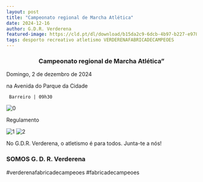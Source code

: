 ```yaml
---
layout: post
title: "Campeonato regional de Marcha Atlética"
date: 2024-12-16
author: G.D.R. Verderena
featured-image: https://cld.pt/dl/download/b15da2c9-6dcb-4b97-b227-e978f3b5d86a/cartaz.jpeg
tags: desporto recreativo atletismo VERDERENAFABRICADECAMPEOES 
---
```


<CENTER><H3>Campeonato regional de Marcha Atlética”</H3></CENTER>

Domingo, 2 de dezembro de 2024

  na Avenida do Parque da Cidade
  
     Barreiro | 09h30

![0](https://cld.pt/dl/download/b15da2c9-6dcb-4b97-b227-e978f3b5d86a/cartaz.jpeg)

Regulamento

![1](https://cld.pt/dl/download/611288dc-99b7-4264-9143-6e3368d2340a/regulamento_pag1.jpeg)
![2](https://cld.pt/dl/download/e4c7cd3c-9fdd-465a-95de-031010dcdec4/regulamento_pag2.jpeg)

No G.D.R. Verderena, o atletismo é para todos. Junta-te a nós!
<H3>SOMOS G. D. R. Verderena</H3>
#verderenafabricadecampeoes #fabricadecampeoes 
